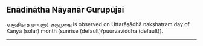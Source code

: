 ## Enādinātha Nāyanār Gurupūjai
ஏனாதிநாத நாயனார் குருபூஜை is observed on Uttarāṣāḍhā nakṣhatram day of Kanyā (solar) month (sunrise (default)/puurvaviddha (default)).



---
